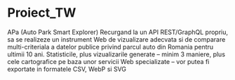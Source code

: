 # Proiect_TW
APa (Auto Park Smart Explorer)
Recurgand la un API REST/GraphQL propriu, sa se realizeze un instrument Web de vizualizare adecvata si de comparare multi-criteriala a datelor publice privind parcul auto din Romania pentru ultimii 10 ani. Statisticile, plus vizualizarile generate – minim 3 maniere, plus cele cartografice pe baza unor servicii Web specializate – vor putea fi exportate in formatele CSV, WebP si SVG